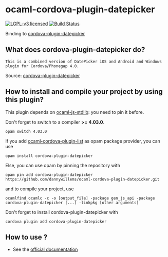 # ocaml-cordova-plugin-datepicker

[![LGPL-v3 licensed](https://img.shields.io/badge/license-LGPLv3-blue.svg)](https://raw.githubusercontent.com/dannywillems/ocaml-cordova-plugin-datepicker/master/LICENSE)
[![Build Status](https://travis-ci.org/dannywillems/ocaml-cordova-plugin-datepicker.svg?branch=master)](https://travis-ci.org/dannywillems/ocaml-cordova-plugin-datepicker)

Binding to
[cordova-plugin-datepicker](https://github.com/VitaliiBlagodir/cordova-plugin-datepicker)

## What does cordova-plugin-datepicker do?

```
This is a combined version of DatePicker iOS and Android and Windows plugin for Cordova/Phonegap 4.0.
```

Source: [cordova-plugin-datepicker](https://github.com/VitaliiBlagodir/cordova-plugin-datepicker)

## How to install and compile your project by using this plugin?

This plugin depends on [ocaml-js-stdlib](https://github.com/dannywillems/ocaml-js-stdlib): you need to pin it before.

Don't forget to switch to a compiler **>= 4.03.0**.
```Shell
opam switch 4.03.0
```

If you add
[ocaml-cordova-plugin-list](https://github.com/dannywillems/ocaml-cordova-plugin-list)
as opam package provider, you can use
```
opam install cordova-plugin-datepicker
```

Else, you can use opam by pinning the repository with
```Shell
opam pin add cordova-plugin-datepicker https://github.com/dannywillems/ocaml-cordova-plugin-datepicker.git
```

and to compile your project, use
```Shell
ocamlfind ocamlc -c -o [output_file] -package gen_js_api -package cordova-plugin-datepicker [...] -linkpkg [other arguments]
```

Don't forget to install cordova-plugin-datepicker with
```Shell
cordova plugin add cordova-plugin-datepicker
```

## How to use ?

* See the [official documentation](https://github.com/VitaliiBlagodir/cordova-plugin-datepicker)
